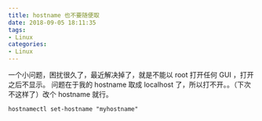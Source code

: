 ```yaml
---
title: hostname 也不要随便取
date: 2018-09-05 18:11:35
tags:
- Linux
categories:
- Linux
---
```


一个小问题，困扰很久了，最近解决掉了，就是不能以 root 打开任何 GUI ，打开之后不显示。
问题在于我的 hostname 取成 localhost 了，所以打不开。。（下次不这样了）改个 hostname 就行。
``` shell
hostnamectl set-hostname "myhostname"
```
<!--more-->